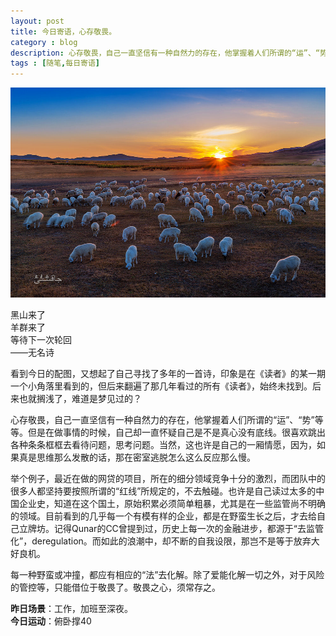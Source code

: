 ```yaml
---
layout: post
title: 今日寄语，心存敬畏。
category : blog
description: 心存敬畏，自己一直坚信有一种自然力的存在，他掌握着人们所谓的“运”、“势”等等。但是在做事情的时候，自己却一直怀疑自己是不是真心没有底线。很喜欢跳出各种条条框框去看待问题，思考问题。当然，这也许是自己的一厢情愿，因为，如果真是思维那么发散的话，那在密室逃脱怎么这么反应那么慢。
tags : [随笔,每日寄语]
---
```


![](/assets/images/post/20141030.jpg)

黑山来了  
羊群来了  
等待下一次轮回  
                        ——无名诗  
                        
看到今日的配图，又想起了自己寻找了多年的一首诗，印象是在《读者》的某一期一个小角落里看到的，但后来翻遍了那几年看过的所有《读者》，始终未找到。后来也就搁浅了，难道是梦见过的？  

心存敬畏，自己一直坚信有一种自然力的存在，他掌握着人们所谓的“运”、“势”等等。但是在做事情的时候，自己却一直怀疑自己是不是真心没有底线。很喜欢跳出各种条条框框去看待问题，思考问题。当然，这也许是自己的一厢情愿，因为，如果真是思维那么发散的话，那在密室逃脱怎么这么反应那么慢。 
 
举个例子，最近在做的网贷的项目，所在的细分领域竞争十分的激烈，而团队中的很多人都坚持要按照所谓的“红线”所规定的，不去触碰。也许是自己读过太多的中国企业史，知道在这个国土，原始积累必须简单粗暴，尤其是在一些监管尚不明确的领域。目前看到的几乎每一个有模有样的企业，都是在野蛮生长之后，才去给自己立牌坊。记得Qunar的CC曾提到过，历史上每一次的金融进步，都源于“去监管化”，deregulation。而如此的浪潮中，却不断的自我设限，那岂不是等于放弃大好良机。  

每一种野蛮或冲撞，都应有相应的“法”去化解。除了爱能化解一切之外，对于风险的管控等，只能借位于敬畏了。敬畏之心，须常存之。  

**昨日场景**：工作，加班至深夜。  
**今日运动**：俯卧撑40


